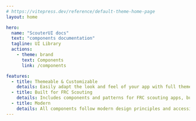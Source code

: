 ```yaml
---
# https://vitepress.dev/reference/default-theme-home-page
layout: home

hero:
  name: "ScouterUI docs"
  text: "components documentation"
  tagline: UI Library
  actions:
    - theme: brand
      text: Components
      link: /components

features:
  - title: Themeable & Customizable
    details: Easily adapt the look and feel of your app with full theme support and flexible component APIs.
  - title: Built for FRC Scouting
    details: Includes components and patterns for FRC scouting apps, but flexible for any project.
  - title: Modern
    details: All components follow modern design principles and accessibility best practices out of the box.
---
```

